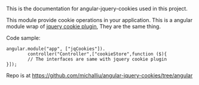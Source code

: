 This is the documentation for angular-jquery-cookies used in this project.

This module provide cookie operations in your application. This is a angular module wrap of [jquery cookie plugin](https://github.com/carhartl/jquery-cookie), They are the same thing.

Code sample:
```
angular.module("app", ["jqCookies"]).
        controller("Controller",["cookieStore",function ($){
		// The interfaces are same with jquery cookie plugin
}]);
```

Repo is at https://github.com/michalliu/angular-jquery-cookies/tree/angular
